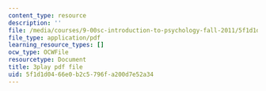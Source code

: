 ```yaml
---
content_type: resource
description: ''
file: /media/courses/9-00sc-introduction-to-psychology-fall-2011/5f1d1d0466e0b2c5796fa200d7e52a34_kD3CswjYb2E.pdf
file_type: application/pdf
learning_resource_types: []
ocw_type: OCWFile
resourcetype: Document
title: 3play pdf file
uid: 5f1d1d04-66e0-b2c5-796f-a200d7e52a34
---
```

